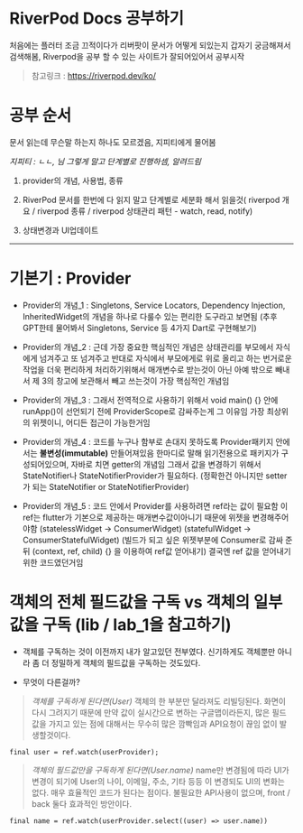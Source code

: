# RiverPod Docs 공부하기

처음에는 플러터 조금 끄적이다가 리버팟이 문서가 어떻게 되있는지 갑자기 궁금해져서 검색해봄, Riverpod을 공부 할 수 있는 사이트가 잘되어있어서 공부시작
> 참고링크 :   https://riverpod.dev/ko/

# 공부 순서
문서 읽는데 무슨말 하는지 하나도 모르겠음,
지피티에게 물어봄

_지피티 : ㄴㄴ, 님 그렇게 말고 단계별로 진행하셈, 알려드림_

1. provider의 개념, 사용법, 종류

2. RiverPod 문서를 한번에 다 읽지 말고 단계별로 세분화 해서 읽을것( riverpod 개요 / riverpod 종류 / riverpod 상태관리 패턴 - watch, read, notify)

3. 상태변경과 UI업데이트

---

# 기본기 : Provider
- Provider의 개념_1 : Singletons, Service Locators, Dependency Injection, InheritedWidget의 개념을 하나로 다룰수 있는 편리한 도구라고 보면됨
(추후 GPT한테 물어봐서 Singletons, Service 등 4가지 Dart로 구현해보기) 

- Provider의 개념_2 : 근데 가장 중요한 핵심적인 개념은 상태관리를 부모에서 자식에게 넘겨주고 또 넘겨주고 반대로 자식에서 부모에게로 위로 올리고 하는 번거로운 작업을 더욱  편리하게 처리하기위해서 매개변수로 받는것이 아닌 아예 밖으로 빼내서 제 3의 창고에 보관해서 빼고 쓰는것이 가장 핵심적인 개념임

- Provider의 개념_3 : 그래서 전역적으로 사용하기 위해서 void main() {} 안에 runApp()이 선언되기 전에 ProviderScope로 감싸주는게 그 이유임 가장 최상위의 위젯이니, 어디든 접근이 가능한거임

- Provider의 개념_4 : 코드를 누구나 함부로 손대지 못하도록 Provider패키지 안에서는 __불변성(immutable)__ 만들어져있음 한마디로 말해 읽기전용으로 패키지가 구성되어있으며, 자바로 치면 getter의 개념임
그래서 값을 변경하기 위해서 StateNotifier나 StateNotifierProvider가 필요하다.
(정확한건 아니지만 setter가 되는 StateNotifier or StateNotifierProvider)

- Provider의 개념_5 : 코드 안에서 Provider를 사용하려면 ref라는 값이 필요함
이 ref는 flutter가 기본으로 제공하는 매개변수값이아니기 때문에 위젯을 변경해주어야함
(statelessWidget -> ConsumerWidget)
(statefulWidget -> ConsumerStatefulWidget)
(빌드가 되고 싶은 위젯부분에 Consumer로 감싸 준뒤 (context, ref, child) {} 을 이용하여 ref값 얻어내기)
결국엔 ref 값을 얻어내기 위한 코드였던거임

# 객체의 전체 필드값을 구독 vs 객체의 일부 값을 구독 (lib / lab_1을 참고하기)
- 객체를 구독하는 것이 이전까지 내가 알고있던 전부였다. 신기하게도 객체뿐만 아니라 좀 더 정밀하게 객체의 필드값을 구독하는 것도있다.

- 무엇이 다른걸까?

> _객체를 구독하게 된다면(User)_
객체의 한 부분만 달라져도 리빌딩된다. 화면이 다시 그려지기 때문에 만약 값이 실시간으로 변하는 구글맵이라든지, 많은 필드값을 가지고 있는 점에 대해서는 무수히 많은 깜빡임과 API요청이 끊임 없이 발생할것이다.
```
final user = ref.watch(userProvider); 
```

>  _객체의 필드값만을 구독하게 된다면(User.name)_
name만 변경됨에 따라 UI가 변경이 되기에 User의 나이, 이메일, 주소, 기타 등등 이 변경되도 UI의 변화는 없다. 매우 효율적인 코드가 된다는 점이다. 불필요한 API사용이 없으며, front / back 둘다 효과적인 방안이다. 
```
final name = ref.watch(userProvider.select((user) => user.name))
```